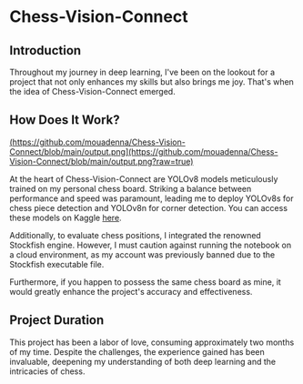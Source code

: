 # Chess-Vision-Connect

## Introduction

Throughout my journey in deep learning, I've been on the lookout for a project that not only enhances my skills but also brings me joy. That's when the idea of Chess-Vision-Connect emerged. 

## How Does It Work?

[(https://github.com/mouadenna/Chess-Vision-Connect/blob/main/output.png](https://github.com/mouadenna/Chess-Vision-Connect/blob/main/output.png?raw=true)
](https://github.com/mouadenna/Chess-Vision-Connect/blob/main/output.png?raw=true)

At the heart of Chess-Vision-Connect are YOLOv8 models meticulously trained on my personal chess board. Striking a balance between performance and speed was paramount, leading me to deploy YOLOv8s for chess piece detection and YOLOv8n for corner detection. You can access these models on Kaggle [here](https://www.kaggle.com/datasets/mouadenna/models-chessvision).

Additionally, to evaluate chess positions, I integrated the renowned Stockfish engine. However, I must caution against running the notebook on a cloud environment, as my account was previously banned due to the Stockfish executable file.

Furthermore, if you happen to possess the same chess board as mine, it would greatly enhance the project's accuracy and effectiveness.

## Project Duration

This project has been a labor of love, consuming approximately two months of my time. Despite the challenges, the experience gained has been invaluable, deepening my understanding of both deep learning and the intricacies of chess.
